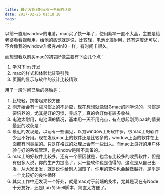 ```yaml
---
title: 最近发现对Mac有一些新的认识
date: 2017-02-25 01:18:18
tags:
---
```

以前一直用window的电脑，mac买了快一年了，使用频率一直不太高，主要是给老婆看看视频用，给他的感觉就是说，比较轻，电池比较耐用，还有速度还可以，不会像我的window升级完win10一样，有时间卡很久。

而想想我以前买mac的初衷好像主要有下面几个点：
1. 学习下ios开发
2.  mac的样式和体验比较吸引我
3.  页面的显示与软件的设计比较精致

用了一段时间已后的感触是：
1. 比较轻，携带起来较方便
2. 刚开始会有一些习惯上的不适应，现在想想就像很多mac的同学说的，习惯是要培养的，尤其是好的习惯，养成了，真的会好你有较多收益。
3. 电池太耐用，电池满的情况，基本用一天不用充点，有点想起刚买ipad的情景
最近的收获是：
1. 最近的发现是，以前有一些偏见，以为window上的软件多，很mac上的软件少且不好用。现在发现mac上的软件还是比较多的，window上面的软件在上面都有同类型的。只是在格式的处理上会有一些出入。而mac上良好的用户体验与好的系统管理，是window是所不具备的。
2.  mac上的好软件比较多，还有一个原因就是，也含有比较多的收费软件，但是有很多人说，你的生产力提高了，买一些软件也是值得的，这点是从自己出发，从大家出发，就是说你给别人回馈了，你用的软件也会越做越好，是乎是一个比较好的良性循环
3.  其实工作中还发现一个好处，就是mac对于前端的技术，尤其是现在有Node十分友好，还是Luix的shell脚本，简直太方便了。
